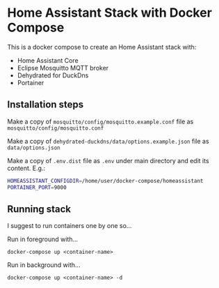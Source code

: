 # Home Assistant Stack with Docker Compose

This is a docker compose to create an Home Assistant stack with:

- Home Assistant Core
- Eclipse Mosquitto MQTT broker
- Dehydrated for DuckDns
- Portainer

## Installation steps

Make a copy of `mosquitto/config/mosquitto.example.conf` file as `mosquitto/config/mosquitto.conf`

Make a copy of `dehydrated-duckdns/data/options.example.json` file as `data/options.json`

Make a copy of `.env.dist` file as `.env` under main directory and edit its content. E.g.:

```bash
HOMEASSISTANT_CONFIGDIR=/home/user/docker-compose/homeassistant
PORTAINER_PORT=9000
```

## Running stack

I suggest to run containers one by one so...

Run in foreground with...

`docker-compose up <container-name>`

Run in background with...

`docker-compose up <container-name> -d`